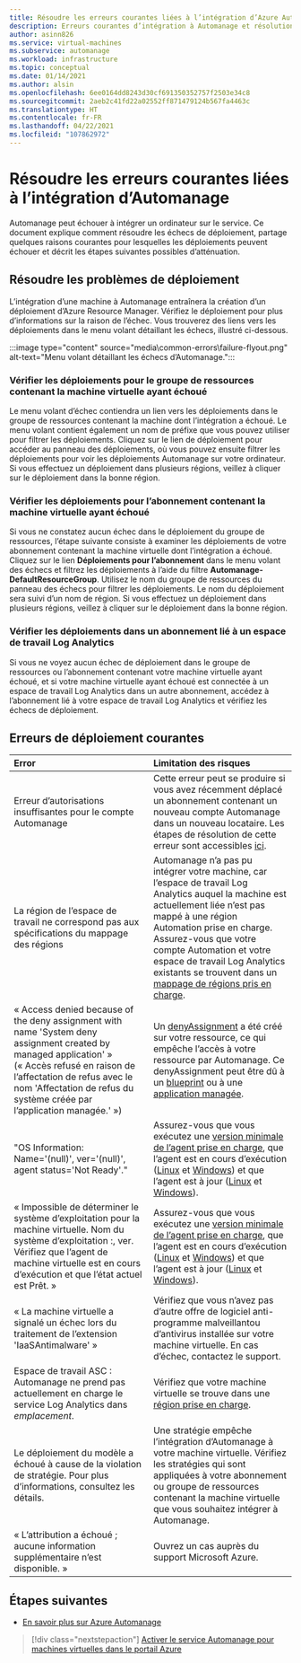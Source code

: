 ```yaml
---
title: Résoudre les erreurs courantes liées à l’intégration d’Azure Automanage
description: Erreurs courantes d’intégration à Automanage et résolution
author: asinn826
ms.service: virtual-machines
ms.subservice: automanage
ms.workload: infrastructure
ms.topic: conceptual
ms.date: 01/14/2021
ms.author: alsin
ms.openlocfilehash: 6ee0164dd8243d30cf691350352757f2503e34c8
ms.sourcegitcommit: 2aeb2c41fd22a02552ff871479124b567fa4463c
ms.translationtype: HT
ms.contentlocale: fr-FR
ms.lasthandoff: 04/22/2021
ms.locfileid: "107862972"
---
```

# <a name="troubleshoot-common-automanage-onboarding-errors"></a>Résoudre les erreurs courantes liées à l’intégration d’Automanage
Automanage peut échouer à intégrer un ordinateur sur le service. Ce document explique comment résoudre les échecs de déploiement, partage quelques raisons courantes pour lesquelles les déploiements peuvent échouer et décrit les étapes suivantes possibles d’atténuation.

## <a name="troubleshooting-deployment-failures"></a>Résoudre les problèmes de déploiement
L’intégration d’une machine à Automanage entraînera la création d’un déploiement d’Azure Resource Manager. Vérifiez le déploiement pour plus d’informations sur la raison de l’échec. Vous trouverez des liens vers les déploiements dans le menu volant détaillant les échecs, illustré ci-dessous.

:::image type="content" source="media\common-errors\failure-flyout.png" alt-text="Menu volant détaillant les échecs d’Automanage.":::

### <a name="check-the-deployments-for-the-resource-group-containing-the-failed-vm"></a>Vérifier les déploiements pour le groupe de ressources contenant la machine virtuelle ayant échoué
Le menu volant d’échec contiendra un lien vers les déploiements dans le groupe de ressources contenant la machine dont l’intégration a échoué. Le menu volant contient également un nom de préfixe que vous pouvez utiliser pour filtrer les déploiements. Cliquez sur le lien de déploiement pour accéder au panneau des déploiements, où vous pouvez ensuite filtrer les déploiements pour voir les déploiements Automanage sur votre ordinateur. Si vous effectuez un déploiement dans plusieurs régions, veillez à cliquer sur le déploiement dans la bonne région.

### <a name="check-the-deployments-for-the-subscription-containing-the-failed-vm"></a>Vérifier les déploiements pour l’abonnement contenant la machine virtuelle ayant échoué
Si vous ne constatez aucun échec dans le déploiement du groupe de ressources, l’étape suivante consiste à examiner les déploiements de votre abonnement contenant la machine virtuelle dont l’intégration a échoué. Cliquez sur le lien **Déploiements pour l’abonnement** dans le menu volant des échecs et filtrez les déploiements à l’aide du filtre **Automanage-DefaultResourceGroup**. Utilisez le nom du groupe de ressources du panneau des échecs pour filtrer les déploiements. Le nom du déploiement sera suivi d’un nom de région. Si vous effectuez un déploiement dans plusieurs régions, veillez à cliquer sur le déploiement dans la bonne région.

### <a name="check-deployments-in-a-subscription-linked-to-a-log-analytics-workspace"></a>Vérifier les déploiements dans un abonnement lié à un espace de travail Log Analytics
Si vous ne voyez aucun échec de déploiement dans le groupe de ressources ou l’abonnement contenant votre machine virtuelle ayant échoué, et si votre machine virtuelle ayant échoué est connectée à un espace de travail Log Analytics dans un autre abonnement, accédez à l’abonnement lié à votre espace de travail Log Analytics et vérifiez les échecs de déploiement.

## <a name="common-deployment-errors"></a>Erreurs de déploiement courantes

Error |  Limitation des risques
:-----|:-------------|
Erreur d’autorisations insuffisantes pour le compte Automanage | Cette erreur peut se produire si vous avez récemment déplacé un abonnement contenant un nouveau compte Automanage dans un nouveau locataire. Les étapes de résolution de cette erreur sont accessibles [ici](./repair-automanage-account.md).
La région de l’espace de travail ne correspond pas aux spécifications du mappage des régions | Automanage n’a pas pu intégrer votre machine, car l’espace de travail Log Analytics auquel la machine est actuellement liée n’est pas mappé à une région Automation prise en charge. Assurez-vous que votre compte Automation et votre espace de travail Log Analytics existants se trouvent dans un [mappage de régions pris en charge](../automation/how-to/region-mappings.md).
« Access denied because of the deny assignment with name 'System deny assignment created by managed application' » (« Accès refusé en raison de l’affectation de refus avec le nom 'Affectation de refus du système créée par l’application managée.' ») | Un [denyAssignment](https://docs.microsoft.com/azure/role-based-access-control/deny-assignments) a été créé sur votre ressource, ce qui empêche l’accès à votre ressource par Automanage. Ce denyAssignment peut être dû à un [blueprint](https://docs.microsoft.com/azure/governance/blueprints/concepts/resource-locking) ou à une [application managée](https://docs.microsoft.com/azure/azure-resource-manager/managed-applications/overview).
"OS Information: Name='(null)', ver='(null)', agent status='Not Ready'." | Assurez-vous que vous exécutez une [version minimale de l’agent prise en charge](https://docs.microsoft.com/troubleshoot/azure/virtual-machines/support-extensions-agent-version), que l’agent est en cours d’exécution ([Linux](https://docs.microsoft.com/troubleshoot/azure/virtual-machines/linux-azure-guest-agent) et [Windows](https://docs.microsoft.com/troubleshoot/azure/virtual-machines/windows-azure-guest-agent)) et que l’agent est à jour ([Linux](https://docs.microsoft.com/azure/virtual-machines/extensions/update-linux-agent) et [Windows](https://docs.microsoft.com/azure/virtual-machines/extensions/agent-windows)).
« Impossible de déterminer le système d’exploitation pour la machine virtuelle. Nom du système d’exploitation :, ver. Vérifiez que l’agent de machine virtuelle est en cours d’exécution et que l’état actuel est Prêt. » | Assurez-vous que vous exécutez une [version minimale de l’agent prise en charge](https://docs.microsoft.com/troubleshoot/azure/virtual-machines/support-extensions-agent-version), que l’agent est en cours d’exécution ([Linux](https://docs.microsoft.com/troubleshoot/azure/virtual-machines/linux-azure-guest-agent) et [Windows](https://docs.microsoft.com/troubleshoot/azure/virtual-machines/windows-azure-guest-agent)) et que l’agent est à jour ([Linux](https://docs.microsoft.com/azure/virtual-machines/extensions/update-linux-agent) et [Windows](https://docs.microsoft.com/azure/virtual-machines/extensions/agent-windows)).
« La machine virtuelle a signalé un échec lors du traitement de l’extension 'IaaSAntimalware' » | Vérifiez que vous n’avez pas d’autre offre de logiciel anti-programme malveillantou d’antivirus installée sur votre machine virtuelle. En cas d’échec, contactez le support.
Espace de travail ASC : Automanage ne prend pas actuellement en charge le service Log Analytics dans _emplacement_. | Vérifiez que votre machine virtuelle se trouve dans une [région prise en charge](./automanage-virtual-machines.md#supported-regions).
Le déploiement du modèle a échoué à cause de la violation de stratégie. Pour plus d’informations, consultez les détails. | Une stratégie empêche l’intégration d’Automanage à votre machine virtuelle. Vérifiez les stratégies qui sont appliquées à votre abonnement ou groupe de ressources contenant la machine virtuelle que vous souhaitez intégrer à Automanage.
« L’attribution a échoué ; aucune information supplémentaire n’est disponible. » | Ouvrez un cas auprès du support Microsoft Azure.

## <a name="next-steps"></a>Étapes suivantes

* [En savoir plus sur Azure Automanage](./automanage-virtual-machines.md)

> [!div class="nextstepaction"]
> [Activer le service Automanage pour machines virtuelles dans le portail Azure](quick-create-virtual-machines-portal.md)
